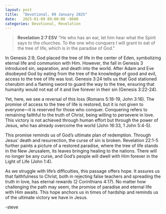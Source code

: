 ```yaml
---
layout: post
title:  "Devotional, 09 January 2025"
date:   2025-01-09 09:00:00 -0600
categories: Devotional, Revelation
---
```


>**Revelation 2:7 ESV**
>"He who has an ear, let him hear what the Spirit says to the churches. To the one who conquers I will grant to eat of the tree of life, which is in the paradise of God."

In Genesis 2:9, God placed the tree of life in the center of Eden, symbolizing eternal life and communion with Him. However, the fall in Genesis 3 introduced sin, separation, and death into the world. After Adam and Eve disobeyed God by eating from the tree of the knowledge of good and evil, access to the tree of life was lost. Genesis 3:24 tells us that God stationed cherubim and a flaming sword to guard the way to the tree, ensuring that humanity would not eat of it and live forever in their sin (Genesis 3:22-24).

Yet, here, we see a reversal of this loss (Romans 5:18-19, John 3:16). The promise of access to the tree of life is restored, but it is not given to everyone—it is reserved for those who conquer. Conquering refers to remaining faithful to the truth of Christ, being willing to persevere in love. This victory is not achieved through human effort but through the power of Jesus, who has already overcome the world (John 16:33, 1 John 5:4-5).

This promise reminds us of God’s ultimate plan of redemption. Through Jesus’ death and resurrection, the curse of sin is broken. Revelation 22:1-5 further paints a picture of a restored paradise, where the tree of life stands in the New Jerusalem, its leaves bringing healing to the nations. There will no longer be any curse, and God’s people will dwell with Him forever in the Light of Life (John 1:4).

As we struggle with life’s difficulties, this passage offers hope. It assures us that faithfulness to Christ, both in rejecting false teachers and spreading the truth in love, has eternal rewards (2 Corinthians 4:17). No matter how challenging the path may seem, the promise of paradise and eternal life with Him awaits. This hope anchors us in times of hardship and reminds us of the ultimate victory we have in Jesus.

-steve

<script src="https://www.biblegateway.com/public/link-to-us/tooltips/bglinks.js" type="text/javascript"></script>
<script type="text/javascript">
BGLinks.version = "ESV";
BGLinks.linkVerses();
</script>
